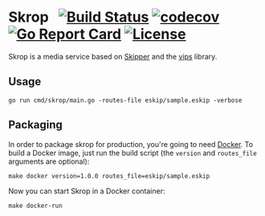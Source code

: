 # Skrop &nbsp; [![Build Status](https://travis-ci.org/zalando-incubator/skrop.svg?branch=master)](https://travis-ci.org/zalando-incubator/skrop) [![codecov](https://codecov.io/gh/zalando-incubator/skrop/branch/master/graph/badge.svg)](https://codecov.io/gh/zalando-incubator/skrop) [![Go Report Card](https://goreportcard.com/badge/github.com/zalando-incubator/skrop)](https://goreportcard.com/report/github.com/zalando-incubator/skrop) [![License](https://img.shields.io/badge/license-MIT-blue.svg?style=flat)](https://raw.githubusercontent.com/zalando-incubator/skrop/master/LICENSE)

Skrop is a media service based on [Skipper](https://github.com/zalando/skipper) and the [vips](https://github.com/jcupitt/libvips) library.

## Usage

```
go run cmd/skrop/main.go -routes-file eskip/sample.eskip -verbose
```

## Packaging

In order to package skrop for production, you're going to need [Docker](https://docs.docker.com).
To build a Docker image, just run the build script (the `version` and `routes_file` arguments are optional):

```
make docker version=1.0.0 routes_file=eskip/sample.eskip
```

Now you can start Skrop in a Docker container:

```
make docker-run
```
